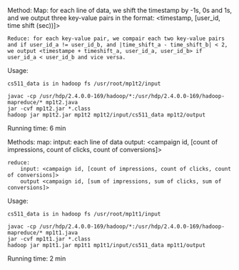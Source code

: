 Method: 
	Map: for each line of data, we shift the timestamp by -1s, 0s and 1s, and we output three key-value pairs in the format:
	<timestamp, [user_id, time shift (sec))]>
	
	Reduce: for each key-value pair, we compair each two key-value pairs and if user_id_a != user_id_b, and |time_shift_a - time_shift_b| < 2, we output <timestampe + timeshift_a, user_id_a, user_id_b> if user_id_a < user_id_b and vice versa.

Usage:

	cs511_data is in hadoop fs /usr/root/mp1t2/input

	javac -cp /usr/hdp/2.4.0.0-169/hadoop/*:/usr/hdp/2.4.0.0-169/hadoop-mapreduce/* mp1t2.java
	jar -cvf mp1t2.jar *.class
	hadoop jar mp1t2.jar mp1t2 mp1t2/input/cs511_data mp1t2/output

Running time: 6 min

Methods:
	map: 
		intput: each line of data
		output: <campaign id, [count of impressions, count of clicks, count of conversions]>

	reduce:
		input: <campaign id, [count of impressions, count of clicks, count of conversions]>
		output <campaign id, [sum of impressions, sum of clicks, sum of conversions]>

Usage: 

	cs511_data is in hadoop fs /usr/root/mp1t1/input

	javac -cp /usr/hdp/2.4.0.0-169/hadoop/*:/usr/hdp/2.4.0.0-169/hadoop-mapreduce/* mp1t1.java
	jar -cvf mp1t1.jar *.class
	hadoop jar mp1t1.jar mp1t1 mp1t1/input/cs511_data mp1t1/output

Running time: 2 min 
